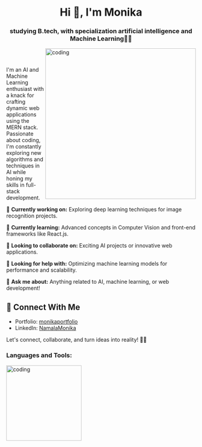 <h1 align="center">Hi 👋, I'm Monika</h1>
<h3 align="center">studying B.tech, with specialization artificial intelligence and Machine Learning👩‍🎓</h3>
<img align = "right" alt="coding" width="400" src="https://www.kmteq.com/wp-content/uploads/2022/06/Artificial-Intelligence.png"><br><br>
<p>I'm an AI and Machine Learning enthusiast with a knack for crafting dynamic web applications using the MERN stack. Passionate about coding, I'm constantly exploring new algorithms and techniques in AI while honing my skills in full-stack development. </p>      

🔭 **Currently working on:** Exploring deep learning techniques for image recognition projects.

🌱 **Currently learning:** Advanced concepts in Computer Vision and front-end frameworks like React.js.

👯 **Looking to collaborate on:** Exciting AI projects or innovative web applications.

🤔 **Looking for help with:** Optimizing machine learning models for performance and scalability.

💬 **Ask me about:** Anything related to AI, machine learning, or web development!

## 🔗 Connect With Me
- Portfolio: [monikaportfolio](https://monikaportfolio.vercel.app/)
- LinkedIn: [NamalaMonika](https://www.linkedin.com/in/namalamonika/)

Let's connect, collaborate, and turn ideas into reality! 🚀✨

<h3 align="left">Languages and Tools:</h3>

<img align = "left" alt="coding" width="200" src="[https://www.kmteq.com/wp-content/uploads/2022/06/Artificial-Intelligence.png](https://www.shutterstock.com/shutterstock/photos/1138777484/display_1500/stock-vector-vector-icon-theme-of-deep-learning-and-machine-learning-in-the-illustration-the-brain-with-1138777484.jpg)https://www.shutterstock.com/shutterstock/photos/1138777484/display_1500/stock-vector-vector-icon-theme-of-deep-learning-and-machine-learning-in-the-illustration-the-brain-with-1138777484.jpg"><br><br>



